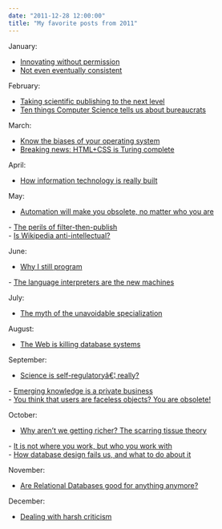 ```yaml
---
date: "2011-12-28 12:00:00"
title: "My favorite posts from 2011"
---
```




January:

- [Innovating without permission](/lemire/blog/2011/01/17/innovating-without-permission/)
- [Not even eventually consistent](/lemire/blog/2011/01/31/not-even-eventually-consistent/) 


February:

- [Taking scientific publishing to the next level](/lemire/blog/2011/02/11/taking-scientific-publishing-to-the-next-level/)
- [Ten things Computer Science tells us about bureaucrats](/lemire/blog/2011/04/21/ten-things-computer-science-tells-us-about-bureaucrats/)


March:

- [Know the biases of your operating system](/lemire/blog/2011/03/23/know-the-biases-of-your-operating-system/)
- <a href="https://lemire.me/blog/2011/03/08/breaking-news-htmlcss-is-turing-complete/">Breaking news: HTML+CSS is Turing complete<br/>
</a>


April:

- [How information technology is really built](/lemire/blog/2011/04/04/how-information-technology-is-really-built/)


May:

- <a href="https://lemire.me/blog/2011/05/27/automation-will-make-your-job-obsolete-no-matter-who-you-are/">Automation will make you obsolete, no matter who you are<br/>
</a>
- <a href="https://lemire.me/blog/2011/05/18/the-perils-of-filter-then-publish/">The perils of filter-then-publish<br/>
</a>
- <a href="https://lemire.me/blog/2011/06/08/is-wikipedia-anti-intellectual/">Is Wikipedia anti-intellectual?<br/>
</a>


June:

- <a href="https://lemire.me/blog/archives/2011/06/06/why-i-still-program/">Why I still program<br/>
</a>
- <a href="https://lemire.me/blog/2011/06/14/the-language-interpreters-are-the-new-machines/">The language interpreters are the new machines<br/>
</a>


July:

- <a href="https://lemire.me/blog/2011/07/04/the-myth-of-the-unavoidable-hyperspecialization/">The myth of the unavoidable specialization<br/>
</a>


August:

- [The Web is killing database systems](/lemire/blog/2011/08/15/the-web-is-killing-database-systems/)


September:

- <a href="https://lemire.me/blog/2011/09/06/science-is-self-regulatory-really/">Science is self-regulatoryâ€¦ really?<br/>
</a>
- <a href="https://lemire.me/blog/2011/09/19/emerging-knowledge-is-a-private-business/">Emerging knowledge is a private business<br/>
</a>
- <a href="https://lemire.me/blog/2011/09/13/you-think-that-users-are-faceless-objects-you-are-obsolete/">You think that users are faceless objects? You are obsolete!<br/>
</a>


October:

- <a href="https://lemire.me/blog/2011/10/10/why-arent-we-getting-richer-the-scarring-tissue-theory/">Why aren&rsquo;t we getting richer? The scarring tissue theory<br/>
</a>
- <a href="https://lemire.me/blog/2011/10/25/it-is-not-where-you-work-but-who-you-work-with/">It is not where you work, but who you work with<br/>
</a>
- <a href="https://lemire.me/blog/2011/10/23/how-database-design-fails-us-and-what-to-do-about-it/">How database design fails us, and what to do about it<br/>
</a>


November:

- <a href="https://lemire.me/blog/2011/11/14/are-relational-databases-good-for-anything-anymore/">Are Relational Databases good for anything anymore?<br/>
</a>


December:

- <a href="https://lemire.me/blog/2011/12/05/dealing-with-harsh-criticism/">Dealing with harsh criticism<br/>
</a>


